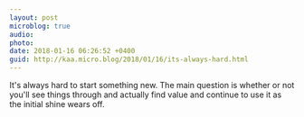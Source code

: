 ```yaml
---
layout: post
microblog: true
audio: 
photo: 
date: 2018-01-16 06:26:52 +0400
guid: http://kaa.micro.blog/2018/01/16/its-always-hard.html
---
```

It's always hard to start something new. The main question is whether or not you'll see things through and actually find value and continue to use it as the initial shine wears off. 
